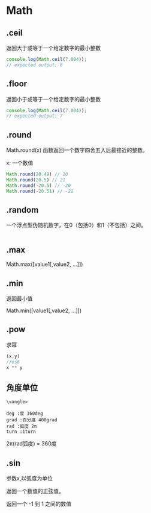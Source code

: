 
# Math

## .ceil

返回大于或等于一个给定数字的最小整数

```js
console.log(Math.ceil(7.004));
// expected output: 8
```

## .floor

返回小于或等于一个给定数字的最小整数

```js
console.log(Math.ceil(7.004));
// expected output: 7
```

## .round

Math.round(x) 函数返回一个数字四舍五入后最接近的整数。

x: 一个数值

```js
Math.round(20.49) // 20
Math.round(20.5) // 21
Math.round(-20.5) // -20
Math.round(-20.51) // -21
```

## .random

一个浮点型伪随机数字，在0（包括0）和1（不包括）之间。

```js

```

## .max

Math.max([value1[,value2, ...]])

## .min

返回最小值

Math.min([value1[,value2, ...]])  

## .pow

求幂

```js
(x,y)
//es6
x ** y
```

## 角度单位

```
\<angle>

deg :度 360deg  
grad :百分度 400grad  
rad :弧度 2π  
turn :1turn  
```

2π(rad弧度) = 360度

## .sin

参数x,以弧度为单位

返回一个数值的正弦值。

返回一个 -1 到 1 之间的数值

